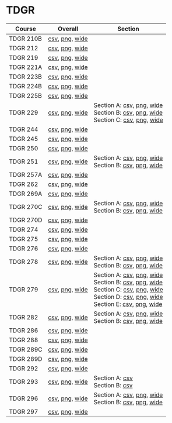# TDGR

| Course | Overall | Section |
| ------ | ------- | ------- |
| TDGR 210B | [csv](https://github.com/UCSD-Historical-Enrollment-Data/2025Winter/blob/main/overall/TDGR%20210B.csv), [png](https://raw.githubusercontent.com/UCSD-Historical-Enrollment-Data/2025Winter/main/plot_overall/TDGR%20210B.png), [wide](https://raw.githubusercontent.com/UCSD-Historical-Enrollment-Data/2025Winter/main/plot_overall_wide/TDGR%20210B.png) |  |
| TDGR 212 | [csv](https://github.com/UCSD-Historical-Enrollment-Data/2025Winter/blob/main/overall/TDGR%20212.csv), [png](https://raw.githubusercontent.com/UCSD-Historical-Enrollment-Data/2025Winter/main/plot_overall/TDGR%20212.png), [wide](https://raw.githubusercontent.com/UCSD-Historical-Enrollment-Data/2025Winter/main/plot_overall_wide/TDGR%20212.png) |  |
| TDGR 219 | [csv](https://github.com/UCSD-Historical-Enrollment-Data/2025Winter/blob/main/overall/TDGR%20219.csv), [png](https://raw.githubusercontent.com/UCSD-Historical-Enrollment-Data/2025Winter/main/plot_overall/TDGR%20219.png), [wide](https://raw.githubusercontent.com/UCSD-Historical-Enrollment-Data/2025Winter/main/plot_overall_wide/TDGR%20219.png) |  |
| TDGR 221A | [csv](https://github.com/UCSD-Historical-Enrollment-Data/2025Winter/blob/main/overall/TDGR%20221A.csv), [png](https://raw.githubusercontent.com/UCSD-Historical-Enrollment-Data/2025Winter/main/plot_overall/TDGR%20221A.png), [wide](https://raw.githubusercontent.com/UCSD-Historical-Enrollment-Data/2025Winter/main/plot_overall_wide/TDGR%20221A.png) |  |
| TDGR 223B | [csv](https://github.com/UCSD-Historical-Enrollment-Data/2025Winter/blob/main/overall/TDGR%20223B.csv), [png](https://raw.githubusercontent.com/UCSD-Historical-Enrollment-Data/2025Winter/main/plot_overall/TDGR%20223B.png), [wide](https://raw.githubusercontent.com/UCSD-Historical-Enrollment-Data/2025Winter/main/plot_overall_wide/TDGR%20223B.png) |  |
| TDGR 224B | [csv](https://github.com/UCSD-Historical-Enrollment-Data/2025Winter/blob/main/overall/TDGR%20224B.csv), [png](https://raw.githubusercontent.com/UCSD-Historical-Enrollment-Data/2025Winter/main/plot_overall/TDGR%20224B.png), [wide](https://raw.githubusercontent.com/UCSD-Historical-Enrollment-Data/2025Winter/main/plot_overall_wide/TDGR%20224B.png) |  |
| TDGR 225B | [csv](https://github.com/UCSD-Historical-Enrollment-Data/2025Winter/blob/main/overall/TDGR%20225B.csv), [png](https://raw.githubusercontent.com/UCSD-Historical-Enrollment-Data/2025Winter/main/plot_overall/TDGR%20225B.png), [wide](https://raw.githubusercontent.com/UCSD-Historical-Enrollment-Data/2025Winter/main/plot_overall_wide/TDGR%20225B.png) |  |
| TDGR 229 | [csv](https://github.com/UCSD-Historical-Enrollment-Data/2025Winter/blob/main/overall/TDGR%20229.csv), [png](https://raw.githubusercontent.com/UCSD-Historical-Enrollment-Data/2025Winter/main/plot_overall/TDGR%20229.png), [wide](https://raw.githubusercontent.com/UCSD-Historical-Enrollment-Data/2025Winter/main/plot_overall_wide/TDGR%20229.png) | Section A: [csv](https://github.com/UCSD-Historical-Enrollment-Data/2025Winter/blob/main/section/TDGR%20229_A.csv), [png](https://raw.githubusercontent.com/UCSD-Historical-Enrollment-Data/2025Winter/main/plot_section/TDGR%20229_A.png), [wide](https://raw.githubusercontent.com/UCSD-Historical-Enrollment-Data/2025Winter/main/plot_section_wide/TDGR%20229_A.png)<br>Section B: [csv](https://github.com/UCSD-Historical-Enrollment-Data/2025Winter/blob/main/section/TDGR%20229_B.csv), [png](https://raw.githubusercontent.com/UCSD-Historical-Enrollment-Data/2025Winter/main/plot_section/TDGR%20229_B.png), [wide](https://raw.githubusercontent.com/UCSD-Historical-Enrollment-Data/2025Winter/main/plot_section_wide/TDGR%20229_B.png)<br>Section C: [csv](https://github.com/UCSD-Historical-Enrollment-Data/2025Winter/blob/main/section/TDGR%20229_C.csv), [png](https://raw.githubusercontent.com/UCSD-Historical-Enrollment-Data/2025Winter/main/plot_section/TDGR%20229_C.png), [wide](https://raw.githubusercontent.com/UCSD-Historical-Enrollment-Data/2025Winter/main/plot_section_wide/TDGR%20229_C.png) |
| TDGR 244 | [csv](https://github.com/UCSD-Historical-Enrollment-Data/2025Winter/blob/main/overall/TDGR%20244.csv), [png](https://raw.githubusercontent.com/UCSD-Historical-Enrollment-Data/2025Winter/main/plot_overall/TDGR%20244.png), [wide](https://raw.githubusercontent.com/UCSD-Historical-Enrollment-Data/2025Winter/main/plot_overall_wide/TDGR%20244.png) |  |
| TDGR 245 | [csv](https://github.com/UCSD-Historical-Enrollment-Data/2025Winter/blob/main/overall/TDGR%20245.csv), [png](https://raw.githubusercontent.com/UCSD-Historical-Enrollment-Data/2025Winter/main/plot_overall/TDGR%20245.png), [wide](https://raw.githubusercontent.com/UCSD-Historical-Enrollment-Data/2025Winter/main/plot_overall_wide/TDGR%20245.png) |  |
| TDGR 250 | [csv](https://github.com/UCSD-Historical-Enrollment-Data/2025Winter/blob/main/overall/TDGR%20250.csv), [png](https://raw.githubusercontent.com/UCSD-Historical-Enrollment-Data/2025Winter/main/plot_overall/TDGR%20250.png), [wide](https://raw.githubusercontent.com/UCSD-Historical-Enrollment-Data/2025Winter/main/plot_overall_wide/TDGR%20250.png) |  |
| TDGR 251 | [csv](https://github.com/UCSD-Historical-Enrollment-Data/2025Winter/blob/main/overall/TDGR%20251.csv), [png](https://raw.githubusercontent.com/UCSD-Historical-Enrollment-Data/2025Winter/main/plot_overall/TDGR%20251.png), [wide](https://raw.githubusercontent.com/UCSD-Historical-Enrollment-Data/2025Winter/main/plot_overall_wide/TDGR%20251.png) | Section A: [csv](https://github.com/UCSD-Historical-Enrollment-Data/2025Winter/blob/main/section/TDGR%20251_A.csv), [png](https://raw.githubusercontent.com/UCSD-Historical-Enrollment-Data/2025Winter/main/plot_section/TDGR%20251_A.png), [wide](https://raw.githubusercontent.com/UCSD-Historical-Enrollment-Data/2025Winter/main/plot_section_wide/TDGR%20251_A.png)<br>Section B: [csv](https://github.com/UCSD-Historical-Enrollment-Data/2025Winter/blob/main/section/TDGR%20251_B.csv), [png](https://raw.githubusercontent.com/UCSD-Historical-Enrollment-Data/2025Winter/main/plot_section/TDGR%20251_B.png), [wide](https://raw.githubusercontent.com/UCSD-Historical-Enrollment-Data/2025Winter/main/plot_section_wide/TDGR%20251_B.png) |
| TDGR 257A | [csv](https://github.com/UCSD-Historical-Enrollment-Data/2025Winter/blob/main/overall/TDGR%20257A.csv), [png](https://raw.githubusercontent.com/UCSD-Historical-Enrollment-Data/2025Winter/main/plot_overall/TDGR%20257A.png), [wide](https://raw.githubusercontent.com/UCSD-Historical-Enrollment-Data/2025Winter/main/plot_overall_wide/TDGR%20257A.png) |  |
| TDGR 262 | [csv](https://github.com/UCSD-Historical-Enrollment-Data/2025Winter/blob/main/overall/TDGR%20262.csv), [png](https://raw.githubusercontent.com/UCSD-Historical-Enrollment-Data/2025Winter/main/plot_overall/TDGR%20262.png), [wide](https://raw.githubusercontent.com/UCSD-Historical-Enrollment-Data/2025Winter/main/plot_overall_wide/TDGR%20262.png) |  |
| TDGR 269A | [csv](https://github.com/UCSD-Historical-Enrollment-Data/2025Winter/blob/main/overall/TDGR%20269A.csv), [png](https://raw.githubusercontent.com/UCSD-Historical-Enrollment-Data/2025Winter/main/plot_overall/TDGR%20269A.png), [wide](https://raw.githubusercontent.com/UCSD-Historical-Enrollment-Data/2025Winter/main/plot_overall_wide/TDGR%20269A.png) |  |
| TDGR 270C | [csv](https://github.com/UCSD-Historical-Enrollment-Data/2025Winter/blob/main/overall/TDGR%20270C.csv), [png](https://raw.githubusercontent.com/UCSD-Historical-Enrollment-Data/2025Winter/main/plot_overall/TDGR%20270C.png), [wide](https://raw.githubusercontent.com/UCSD-Historical-Enrollment-Data/2025Winter/main/plot_overall_wide/TDGR%20270C.png) | Section A: [csv](https://github.com/UCSD-Historical-Enrollment-Data/2025Winter/blob/main/section/TDGR%20270C_A.csv), [png](https://raw.githubusercontent.com/UCSD-Historical-Enrollment-Data/2025Winter/main/plot_section/TDGR%20270C_A.png), [wide](https://raw.githubusercontent.com/UCSD-Historical-Enrollment-Data/2025Winter/main/plot_section_wide/TDGR%20270C_A.png)<br>Section B: [csv](https://github.com/UCSD-Historical-Enrollment-Data/2025Winter/blob/main/section/TDGR%20270C_B.csv), [png](https://raw.githubusercontent.com/UCSD-Historical-Enrollment-Data/2025Winter/main/plot_section/TDGR%20270C_B.png), [wide](https://raw.githubusercontent.com/UCSD-Historical-Enrollment-Data/2025Winter/main/plot_section_wide/TDGR%20270C_B.png) |
| TDGR 270D | [csv](https://github.com/UCSD-Historical-Enrollment-Data/2025Winter/blob/main/overall/TDGR%20270D.csv), [png](https://raw.githubusercontent.com/UCSD-Historical-Enrollment-Data/2025Winter/main/plot_overall/TDGR%20270D.png), [wide](https://raw.githubusercontent.com/UCSD-Historical-Enrollment-Data/2025Winter/main/plot_overall_wide/TDGR%20270D.png) |  |
| TDGR 274 | [csv](https://github.com/UCSD-Historical-Enrollment-Data/2025Winter/blob/main/overall/TDGR%20274.csv), [png](https://raw.githubusercontent.com/UCSD-Historical-Enrollment-Data/2025Winter/main/plot_overall/TDGR%20274.png), [wide](https://raw.githubusercontent.com/UCSD-Historical-Enrollment-Data/2025Winter/main/plot_overall_wide/TDGR%20274.png) |  |
| TDGR 275 | [csv](https://github.com/UCSD-Historical-Enrollment-Data/2025Winter/blob/main/overall/TDGR%20275.csv), [png](https://raw.githubusercontent.com/UCSD-Historical-Enrollment-Data/2025Winter/main/plot_overall/TDGR%20275.png), [wide](https://raw.githubusercontent.com/UCSD-Historical-Enrollment-Data/2025Winter/main/plot_overall_wide/TDGR%20275.png) |  |
| TDGR 276 | [csv](https://github.com/UCSD-Historical-Enrollment-Data/2025Winter/blob/main/overall/TDGR%20276.csv), [png](https://raw.githubusercontent.com/UCSD-Historical-Enrollment-Data/2025Winter/main/plot_overall/TDGR%20276.png), [wide](https://raw.githubusercontent.com/UCSD-Historical-Enrollment-Data/2025Winter/main/plot_overall_wide/TDGR%20276.png) |  |
| TDGR 278 | [csv](https://github.com/UCSD-Historical-Enrollment-Data/2025Winter/blob/main/overall/TDGR%20278.csv), [png](https://raw.githubusercontent.com/UCSD-Historical-Enrollment-Data/2025Winter/main/plot_overall/TDGR%20278.png), [wide](https://raw.githubusercontent.com/UCSD-Historical-Enrollment-Data/2025Winter/main/plot_overall_wide/TDGR%20278.png) | Section A: [csv](https://github.com/UCSD-Historical-Enrollment-Data/2025Winter/blob/main/section/TDGR%20278_A.csv), [png](https://raw.githubusercontent.com/UCSD-Historical-Enrollment-Data/2025Winter/main/plot_section/TDGR%20278_A.png), [wide](https://raw.githubusercontent.com/UCSD-Historical-Enrollment-Data/2025Winter/main/plot_section_wide/TDGR%20278_A.png)<br>Section B: [csv](https://github.com/UCSD-Historical-Enrollment-Data/2025Winter/blob/main/section/TDGR%20278_B.csv), [png](https://raw.githubusercontent.com/UCSD-Historical-Enrollment-Data/2025Winter/main/plot_section/TDGR%20278_B.png), [wide](https://raw.githubusercontent.com/UCSD-Historical-Enrollment-Data/2025Winter/main/plot_section_wide/TDGR%20278_B.png) |
| TDGR 279 | [csv](https://github.com/UCSD-Historical-Enrollment-Data/2025Winter/blob/main/overall/TDGR%20279.csv), [png](https://raw.githubusercontent.com/UCSD-Historical-Enrollment-Data/2025Winter/main/plot_overall/TDGR%20279.png), [wide](https://raw.githubusercontent.com/UCSD-Historical-Enrollment-Data/2025Winter/main/plot_overall_wide/TDGR%20279.png) | Section A: [csv](https://github.com/UCSD-Historical-Enrollment-Data/2025Winter/blob/main/section/TDGR%20279_A.csv), [png](https://raw.githubusercontent.com/UCSD-Historical-Enrollment-Data/2025Winter/main/plot_section/TDGR%20279_A.png), [wide](https://raw.githubusercontent.com/UCSD-Historical-Enrollment-Data/2025Winter/main/plot_section_wide/TDGR%20279_A.png)<br>Section B: [csv](https://github.com/UCSD-Historical-Enrollment-Data/2025Winter/blob/main/section/TDGR%20279_B.csv), [png](https://raw.githubusercontent.com/UCSD-Historical-Enrollment-Data/2025Winter/main/plot_section/TDGR%20279_B.png), [wide](https://raw.githubusercontent.com/UCSD-Historical-Enrollment-Data/2025Winter/main/plot_section_wide/TDGR%20279_B.png)<br>Section C: [csv](https://github.com/UCSD-Historical-Enrollment-Data/2025Winter/blob/main/section/TDGR%20279_C.csv), [png](https://raw.githubusercontent.com/UCSD-Historical-Enrollment-Data/2025Winter/main/plot_section/TDGR%20279_C.png), [wide](https://raw.githubusercontent.com/UCSD-Historical-Enrollment-Data/2025Winter/main/plot_section_wide/TDGR%20279_C.png)<br>Section D: [csv](https://github.com/UCSD-Historical-Enrollment-Data/2025Winter/blob/main/section/TDGR%20279_D.csv), [png](https://raw.githubusercontent.com/UCSD-Historical-Enrollment-Data/2025Winter/main/plot_section/TDGR%20279_D.png), [wide](https://raw.githubusercontent.com/UCSD-Historical-Enrollment-Data/2025Winter/main/plot_section_wide/TDGR%20279_D.png)<br>Section E: [csv](https://github.com/UCSD-Historical-Enrollment-Data/2025Winter/blob/main/section/TDGR%20279_E.csv), [png](https://raw.githubusercontent.com/UCSD-Historical-Enrollment-Data/2025Winter/main/plot_section/TDGR%20279_E.png), [wide](https://raw.githubusercontent.com/UCSD-Historical-Enrollment-Data/2025Winter/main/plot_section_wide/TDGR%20279_E.png) |
| TDGR 282 | [csv](https://github.com/UCSD-Historical-Enrollment-Data/2025Winter/blob/main/overall/TDGR%20282.csv), [png](https://raw.githubusercontent.com/UCSD-Historical-Enrollment-Data/2025Winter/main/plot_overall/TDGR%20282.png), [wide](https://raw.githubusercontent.com/UCSD-Historical-Enrollment-Data/2025Winter/main/plot_overall_wide/TDGR%20282.png) | Section A: [csv](https://github.com/UCSD-Historical-Enrollment-Data/2025Winter/blob/main/section/TDGR%20282_A.csv), [png](https://raw.githubusercontent.com/UCSD-Historical-Enrollment-Data/2025Winter/main/plot_section/TDGR%20282_A.png), [wide](https://raw.githubusercontent.com/UCSD-Historical-Enrollment-Data/2025Winter/main/plot_section_wide/TDGR%20282_A.png)<br>Section B: [csv](https://github.com/UCSD-Historical-Enrollment-Data/2025Winter/blob/main/section/TDGR%20282_B.csv), [png](https://raw.githubusercontent.com/UCSD-Historical-Enrollment-Data/2025Winter/main/plot_section/TDGR%20282_B.png), [wide](https://raw.githubusercontent.com/UCSD-Historical-Enrollment-Data/2025Winter/main/plot_section_wide/TDGR%20282_B.png) |
| TDGR 286 | [csv](https://github.com/UCSD-Historical-Enrollment-Data/2025Winter/blob/main/overall/TDGR%20286.csv), [png](https://raw.githubusercontent.com/UCSD-Historical-Enrollment-Data/2025Winter/main/plot_overall/TDGR%20286.png), [wide](https://raw.githubusercontent.com/UCSD-Historical-Enrollment-Data/2025Winter/main/plot_overall_wide/TDGR%20286.png) |  |
| TDGR 288 | [csv](https://github.com/UCSD-Historical-Enrollment-Data/2025Winter/blob/main/overall/TDGR%20288.csv), [png](https://raw.githubusercontent.com/UCSD-Historical-Enrollment-Data/2025Winter/main/plot_overall/TDGR%20288.png), [wide](https://raw.githubusercontent.com/UCSD-Historical-Enrollment-Data/2025Winter/main/plot_overall_wide/TDGR%20288.png) |  |
| TDGR 289C | [csv](https://github.com/UCSD-Historical-Enrollment-Data/2025Winter/blob/main/overall/TDGR%20289C.csv), [png](https://raw.githubusercontent.com/UCSD-Historical-Enrollment-Data/2025Winter/main/plot_overall/TDGR%20289C.png), [wide](https://raw.githubusercontent.com/UCSD-Historical-Enrollment-Data/2025Winter/main/plot_overall_wide/TDGR%20289C.png) |  |
| TDGR 289D | [csv](https://github.com/UCSD-Historical-Enrollment-Data/2025Winter/blob/main/overall/TDGR%20289D.csv), [png](https://raw.githubusercontent.com/UCSD-Historical-Enrollment-Data/2025Winter/main/plot_overall/TDGR%20289D.png), [wide](https://raw.githubusercontent.com/UCSD-Historical-Enrollment-Data/2025Winter/main/plot_overall_wide/TDGR%20289D.png) |  |
| TDGR 292 | [csv](https://github.com/UCSD-Historical-Enrollment-Data/2025Winter/blob/main/overall/TDGR%20292.csv), [png](https://raw.githubusercontent.com/UCSD-Historical-Enrollment-Data/2025Winter/main/plot_overall/TDGR%20292.png), [wide](https://raw.githubusercontent.com/UCSD-Historical-Enrollment-Data/2025Winter/main/plot_overall_wide/TDGR%20292.png) |  |
| TDGR 293 | [csv](https://github.com/UCSD-Historical-Enrollment-Data/2025Winter/blob/main/overall/TDGR%20293.csv), [png](https://raw.githubusercontent.com/UCSD-Historical-Enrollment-Data/2025Winter/main/plot_overall/TDGR%20293.png), [wide](https://raw.githubusercontent.com/UCSD-Historical-Enrollment-Data/2025Winter/main/plot_overall_wide/TDGR%20293.png) | Section A: [csv](https://github.com/UCSD-Historical-Enrollment-Data/2025Winter/blob/main/section/TDGR%20293_A.csv)<br>Section B: [csv](https://github.com/UCSD-Historical-Enrollment-Data/2025Winter/blob/main/section/TDGR%20293_B.csv) |
| TDGR 296 | [csv](https://github.com/UCSD-Historical-Enrollment-Data/2025Winter/blob/main/overall/TDGR%20296.csv), [png](https://raw.githubusercontent.com/UCSD-Historical-Enrollment-Data/2025Winter/main/plot_overall/TDGR%20296.png), [wide](https://raw.githubusercontent.com/UCSD-Historical-Enrollment-Data/2025Winter/main/plot_overall_wide/TDGR%20296.png) | Section A: [csv](https://github.com/UCSD-Historical-Enrollment-Data/2025Winter/blob/main/section/TDGR%20296_A.csv), [png](https://raw.githubusercontent.com/UCSD-Historical-Enrollment-Data/2025Winter/main/plot_section/TDGR%20296_A.png), [wide](https://raw.githubusercontent.com/UCSD-Historical-Enrollment-Data/2025Winter/main/plot_section_wide/TDGR%20296_A.png)<br>Section B: [csv](https://github.com/UCSD-Historical-Enrollment-Data/2025Winter/blob/main/section/TDGR%20296_B.csv), [png](https://raw.githubusercontent.com/UCSD-Historical-Enrollment-Data/2025Winter/main/plot_section/TDGR%20296_B.png), [wide](https://raw.githubusercontent.com/UCSD-Historical-Enrollment-Data/2025Winter/main/plot_section_wide/TDGR%20296_B.png) |
| TDGR 297 | [csv](https://github.com/UCSD-Historical-Enrollment-Data/2025Winter/blob/main/overall/TDGR%20297.csv), [png](https://raw.githubusercontent.com/UCSD-Historical-Enrollment-Data/2025Winter/main/plot_overall/TDGR%20297.png), [wide](https://raw.githubusercontent.com/UCSD-Historical-Enrollment-Data/2025Winter/main/plot_overall_wide/TDGR%20297.png) |  |
